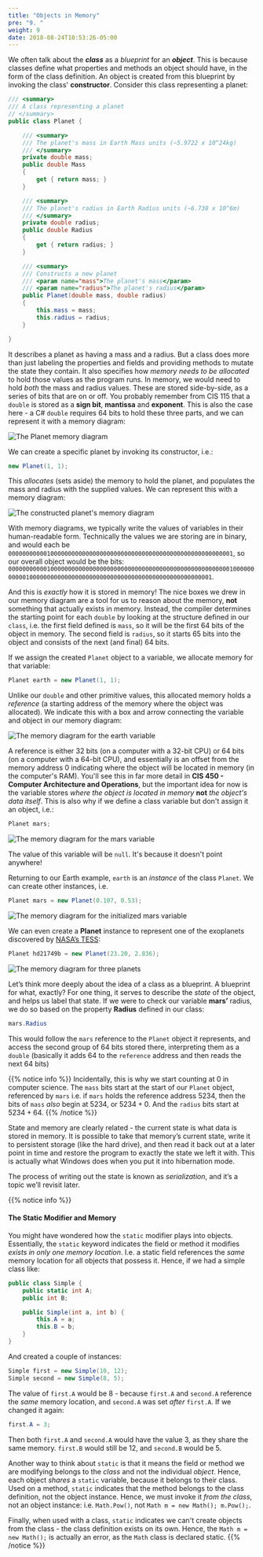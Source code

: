 ```yaml
---
title: "Objects in Memory"
pre: "9. "
weight: 9
date: 2018-08-24T10:53:26-05:00
---
```


We often talk about the **_class_** as a *blueprint* for an **_object_**.  This is because classes define what properties and methods an object should have, in the form of the class definition.  An object is created from this blueprint by invoking the class' **constructor**. Consider this class representing a planet:

```csharp
/// <summary>
/// A class representing a planet
// </summary>
public class Planet {

    /// <summary>
    /// The planet's mass in Earth Mass units (~5.9722 x 10^24kg)
    /// </summary>
    private double mass;
    public double Mass 
    {
        get { return mass; }
    }

    /// <summary>
    /// The planet's radius in Earth Radius units (~6.738 x 10^6m)
    /// </summary>
    private double radius;
    public double Radius 
    {
        get { return radius; }
    }

    /// <summary>
    /// Constructs a new planet
    /// <param name="mass">The planet's mass</param>
    /// <param name="radius">The planet's radius</param>
    public Planet(double mass, double radius) 
    {
        this.mass = mass;
        this.radius = radius;
    }

}
```

It describes a planet as having a mass and a radius. But a class does more than just labeling the properties and fields and providing methods to mutate the state they contain.  It also specifies how *memory needs to be allocated* to hold those values as the program runs. In memory, we would need to hold _both_ the mass and radius values.  These are stored side-by-side, as a series of bits that are on or off.  You probably remember from CIS 115 that a `double` is stored as a **sign bit**, **mantissa** and **exponent**.  This is also the case here - a C# `double` requires 64 bits to hold these three parts, and we can represent it with a memory diagram:

![The Planet memory diagram](/images/1.1.7.1.png)

We can create a specific planet by invoking its constructor, i.e.:

```csharp
new Planet(1, 1);
```

This *allocates* (sets aside) the memory to hold the planet, and populates the mass and radius with the supplied values.  We can represent this with a memory diagram:

![The constructed planet's memory diagram](/images/1.1.7.2.png)

With memory diagrams, we typically write the values of variables in their human-readable form.  Technically the values we are storing are in binary, and would each be `0000000000010000000000000000000000000000000000000000000000000001`, so our overall object would be the bits: `00000000000100000000000000000000000000000000000000000000000000010000000000010000000000000000000000000000000000000000000000000001`.

And this is _exactly_ how it is stored in memory!  The nice boxes we drew in our memory diagram are a tool for us to reason about the memory, **not** something that actually exists in memory.  Instead, the compiler determines the starting point for each `double` by looking at the structure defined in our `class`, i.e. the first field defined is `mass`, so it will be the first 64 bits of the object in memory.  The second field is `radius`, so it starts 65 bits into the object and consists of the next (and final) 64 bits.

If we assign the created `Planet` object to a variable, we allocate memory for that variable:

```csharp
Planet earth = new Planet(1, 1);
```

Unlike our `double` and other primitive values, this allocated memory holds a _reference_ (a starting address of the memory where the object was allocated).  We indicate this with a box and arrow connecting the variable and object in our memory diagram:

![The memory diagram for the earth variable](/images/1.1.7.3.png)

A reference is either 32 bits (on a computer with a 32-bit CPU) or 64 bits (on a computer with a 64-bit CPU), and essentially is an offset from the memory address $0$ indicating where the object will be located in memory (in the computer's RAM).  You'll see this in far more detail in **CIS 450 - Computer Architecture and Operations**, but the important idea for now is the variable stores _where the object is located in memory_ **not** _the object's data itself_.  This is also why if we define a class variable but don't assign it an object, i.e.:

```csharp
Planet mars;
```

![The memory diagram for the mars variable](/images/1.1.7.4.png)

The value of this variable will be `null`.  It's because it doesn't point anywhere!

Returning to our Earth example, `earth` is an *instance* of the class `Planet`.  We can create other instances, i.e.

```csharp
Planet mars = new Planet(0.107, 0.53);
```

![The memory diagram for the initialized mars variable](/images/1.1.7.5.png)

We can even create a **Planet** instance to represent one of the exoplanets discovered by [NASA’s TESS](https://www.nasa.gov/tess-transiting-exoplanet-survey-satellite "Testing Exoplanet Survey Satellite"):

```csharp
Planet hd21749b = new Planet(23.20, 2.836);
```

![The memory diagram for three planets](/images/1.1.7.6.png)

Let’s think more deeply about the idea of a class as a blueprint.  A blueprint for what, exactly?  For one thing, it serves to describe the *state* of the object, and helps us label that state.  If we were to check our variable **mars’** radius, we do so based on the property **Radius** defined in our class:

```csharp
mars.Radius
```

This would follow the `mars` reference to the `Planet` object it represents, and access the second group of 64 bits stored there, interpreting them as a `double` (basically it adds 64 to the `reference` address and then reads the next 64 bits)

{{% notice info %}}
Incidentally, this is why we start counting at 0 in computer science.  The `mass` bits start at the start of our `Planet` object, referenced by `mars` i.e. if `mars` holds the reference address $5234$, then the bits of `mass` _also_ begin at $5234$, or $5234+0$.  And the `radius` bits start at $5234 + 64$.
{{% /notice %}}

State and memory are clearly related - the current state is what data is stored in memory.  It is possible to take that memory’s current state, write it to persistent storage (like the hard drive), and then read it back out at a later point in time and restore the program to exactly the state we left it with.  This is actually what Windows does when you put it into hibernation mode.

The process of writing out the state is known as *serialization*, and it’s a topic we’ll revisit later.

{{% notice info %}}
#### The Static Modifier and Memory
You might have wondered how the `static` modifier plays into objects.  Essentially, the `static` keyword indicates the field or method it modifies _exists in only one memory location_.  I.e. a static field references the _same_ memory location for all objects that possess it.  Hence, if we had a simple class like:

```csharp
public class Simple {
    public static int A;
    public int B;

    public Simple(int a, int b) {
        this.A = a;
        this.B = b;
    }
}
```

And created a couple of instances:

```csharp 
Simple first = new Simple(10, 12);
Simple second = new Simple(8, 5);
```

The value of `first.A` would be 8 - because `first.A` and `second.A` reference the _same_ memory location, and `second.A` was set _after_ `first.A`.  If we changed it again:

```csharp
first.A = 3;
```

Then both `first.A` and `second.A` would have the value 3, as they share the same memory.  `first.B` would still be 12, and `second.B` would be 5.

Another way to think about `static` is that it means the field or method we are modifying belongs to the _class_ and not the individual _object_.  Hence, each object _shares_ a `static` variable, because it belongs to their class.  Used on a method, `static` indicates that the method belongs to the class definition, not the object instance.  Hence, we must invoke it _from the class_, not an object instance: i.e. `Math.Pow()`, not `Math m = new Math(); m.Pow();`.  

Finally, when used with a class, `static` indicates we can't create objects from the class - the class definition exists on its own.  Hence, the `Math m = new Math();`  is actually an error, as the `Math` class is declared static.
{{% /notice %}}